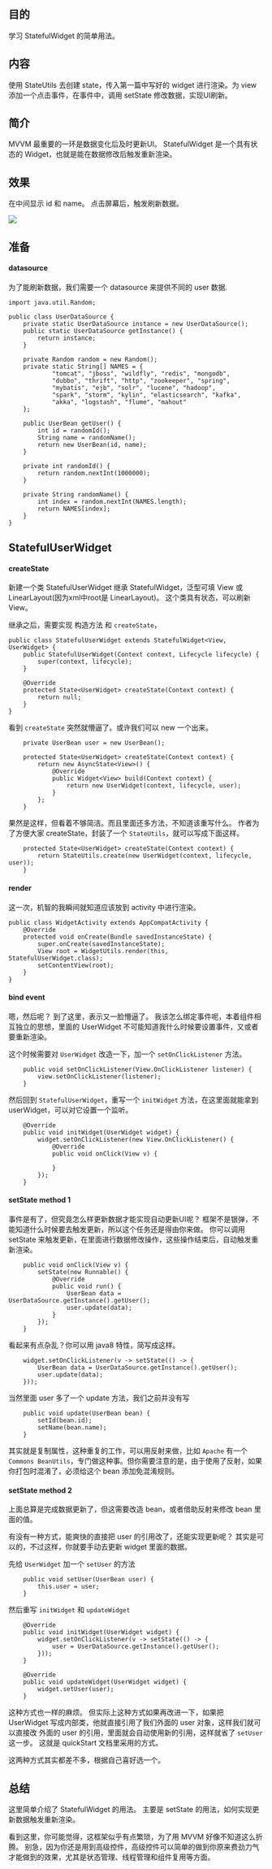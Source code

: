 

## 目的 ##
学习 StatefulWidget 的简单用法。

## 内容 ##
使用 StateUtils 去创建 state，传入第一篇中写好的 widget 进行渲染。为 view 添加一个点击事件，在事件中，调用 setState 修改数据，实现UI刷新。

## 简介 ##
MVVM 最重要的一环是数据变化后及时更新UI。
StatefulWidget 是一个具有状态的 Widget，也就是能在数据修改后触发重新渲染。

## 效果 ##
在中间显示 id 和 name。
点击屏幕后，触发刷新数据。

![](../images/1_AndroidWidget.jpg)


## 准备 ##

#### datasource ####

为了能刷新数据，我们需要一个 datasource 来提供不同的 user 数据.
```
import java.util.Random;

public class UserDataSource {
    private static UserDataSource instance = new UserDataSource();
    public static UserDataSource getInstance() {
        return instance;
    }

    private Random random = new Random();
    private static String[] NAMES = {
            "tomcat", "jboss", "wildfly", "redis", "mongodb",
            "dubbo", "thrift", "http", "zookeeper", "spring",
            "mybatis", "ejb", "solr", "lucene", "hadoop",
            "spark", "storm", "kylin", "elasticsearch", "kafka",
            "akka", "logstash", "flume", "mahout"
    };

    public UserBean getUser() {
        int id = randomId();
        String name = randomName();
        return new UserBean(id, name);
    }

    private int randomId() {
        return random.nextInt(1000000);
    }

    private String randomName() {
        int index = random.nextInt(NAMES.length);
        return NAMES[index];
    }
}
```

## StatefulUserWidget ##

#### createState ####
新建一个类 StatefulUserWidget 继承 StatefulWidget，泛型可填 View 或 LinearLayout(因为xml中root是 LinearLayout)。
这个类具有状态，可以刷新View。

继承之后，需要实现 构造方法 和 `createState`，

```
public class StatefulUserWidget extends StatefulWidget<View, UserWidget> {
    public StatefulUserWidget(Context context, Lifecycle lifecycle) {
        super(context, lifecycle);
    }

    @Override
    protected State<UserWidget> createState(Context context) {
        return null;
    }
}
```

看到 `createState` 突然就懵逼了。或许我们可以 new 一个出来。

```
    private UserBean user = new UserBean();

    protected State<UserWidget> createState(Context context) {
        return new AsyncState<View>() {
            @Override
            public Widget<View> build(Context context) {
                return new UserWidget(context, lifecycle, user);
            }
        };
    }
```

果然是这样，但看着不够简洁。而且里面还多方法，不知道该重写什么。
作者为了方便大家 createState，封装了一个 `StateUtils`，就可以写成下面这样。

```
    protected State<UserWidget> createState(Context context) {
        return StateUtils.create(new UserWidget(context, lifecycle, user));
    }
```

#### render ####

这一次，机智的我瞬间就知道应该放到 activity 中进行渲染。

```
public class WidgetActivity extends AppCompatActivity {
    @Override
    protected void onCreate(Bundle savedInstanceState) {
        super.onCreate(savedInstanceState);
        View root = WidgetUtils.render(this, StatefulUserWidget.class);
        setContentView(root);
    }
}
```

#### bind event ####

嗯，然后呢？
到了这里，表示又一脸懵逼了。
我该怎么绑定事件呢，本着组件相互独立的思想，里面的 UserWidget 不可能知道我什么时候要设置事件，又或者要重新渲染。

这个时候需要对 `UserWidget` 改造一下，加一个 `setOnClickListener` 方法。
```
    public void setOnClickListener(View.OnClickListener listener) {
        view.setOnClickListener(listener);
    }
```

然后回到 `StatefulUserWidget`，重写一个 `initWidget` 方法，在这里面就能拿到 userWidget，可以对它设置一个监听。
```
    @Override
    public void initWidget(UserWidget widget) {
        widget.setOnClickListener(new View.OnClickListener() {
            @Override
            public void onClick(View v) {

            }
        });
    }
```

#### setState method 1 ####

事件是有了，但究竟怎么样更新数据才能实现自动更新UI呢？
框架不是银弹，不能知道什么时候要去触发更新，所以这个任务还是得由你来做。
你可以调用 setState 来触发更新，在里面进行数据修改操作，这些操作结束后，自动触发重新渲染。

```
    public void onClick(View v) {
        setState(new Runnable() {
            @Override
            public void run() {
                UserBean data = UserDataSource.getInstance().getUser();
                user.update(data);
            }
        });
    }
```

看起来有点杂乱？你可以用 java8 特性，简写成这样。
```
    widget.setOnClickListener(v -> setState(() -> {
        UserBean data = UserDataSource.getInstance().getUser();
        user.update(data);
    }));
```


当然里面 user 多了一个 update 方法，我们之前并没有写
```
    public void update(UserBean bean) {
        setId(bean.id);
        setName(bean.name);
    }
```
其实就是复制属性，这种重复的工作，可以用反射来做，比如 `Apache` 有一个 `Commons BeanUtils`，专门做这种事。但你需要注意的是，由于使用了反射，如果你打包时混淆了，必须给这个 bean 添加免混淆规则。

#### setState method 2 ####

上面总算是完成数据更新了，但这需要改造 bean，或者借助反射来修改 bean 里面的值。

有没有一种方式，能爽快的直接把 user 的引用改了，还能实现更新呢？
其实是可以的，不过这样，你就要手动去更新 widget 里面的数据。

先给 `UserWidget` 加一个 `setUser` 的方法
```
    public void setUser(UserBean user) {
        this.user = user;
    }
```

然后重写 `initWidget` 和 `updateWidget`
```
    @Override
    public void initWidget(UserWidget widget) {
        widget.setOnClickListener(v -> setState(() -> {
            user = UserDataSource.getInstance().getUser();
        }));
    }

    @Override
    public void updateWidget(UserWidget widget) {
        widget.setUser(user);
    }
```

这种方式也一样的麻烦。
但实际上这种方式如果再改进一下，如果把 UserWidget 写成内部类，他就直接引用了我们外面的 user 对象，这样我们就可以直接改 外面的 user 的引用，里面就会自动使用新的引用，这样就省了 `setUser` 这一步。 这就是 quickStart 文档里采用的方式。

这两种方式其实都差不多，根据自己喜好选一个。

## 总结 ##

这里简单介绍了 StatefulWidget 的用法。
主要是 setState 的用法，如何实现更新数据触发重新渲染。

看到这里，你可能觉得，这框架似乎有点繁琐，为了用 MVVM 好像不知道这么折腾。
别急，因为你还是用到高级控件，高级控件可以简单的做到你原来费劲力气才能做到的效果，尤其是状态管理、线程管理和组件复用等方面。
